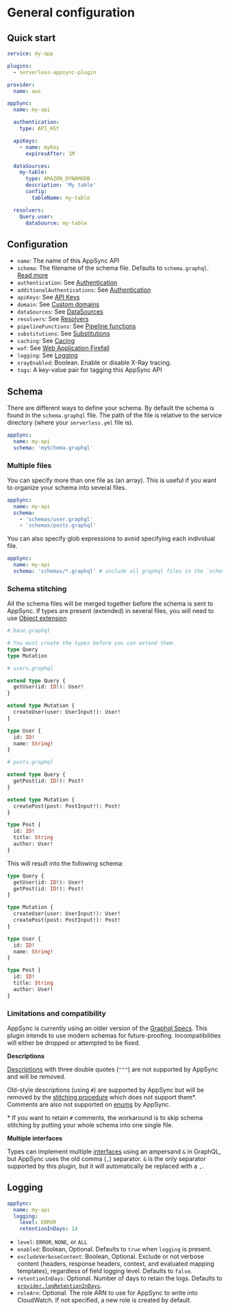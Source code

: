 # General configuration

## Quick start

```yaml
service: my-app

plugins:
  - serverless-appsync-plugin

provider:
  name: aws

appSync:
  name: my-api

  authentication:
    type: API_KEY

  apiKeys:
    - name: myKey
      expiresAfter: 1M

  dataSources:
    my-table:
      type: AMAZON_DYNAMODB
      description: 'My table'
      config:
        tableName: my-table

  resolvers:
    Query.user:
      dataSource: my-table
```

## Configuration

- `name`: The name of this AppSync API
- `schema`: The filename of the schema file. Defaults to `schema.graphql`. [Read more](#Schema)
- `authentication`: See [Authentication](authentication.md)
- `additionalAuthentications`: See [Authentication](authentication.md)
- `apiKeys`: See [API Keys](API-keys.md)
- `domain`: See [Custom domains](custom-domain.md)
- `dataSources`: See [DataSources](dataSources.md)
- `resolvers`: See [Resolvers](resolvers.md)
- `pipelineFunctions`: See [Pipeline functions](pipeline-functions.md)
- `substitutions`: See [Substitutions](substitutions.md)
- `caching`: See [Cacing](caching.md)
- `waf`: See [Web Application Firefall](WAF.md)
- `logging`: See [Logging](#Logging)
- `xrayEnabled`: Boolean. Enable or disable X-Ray tracing.
- `tags`: A key-value pair for tagging this AppSync API

## Schema

There are different ways to define your schema. By default the schema is found in the `schema.graphql` file. The path of the file is relative to the service directory (where your `serverless.yml` file is).

```yaml
appSync:
  name: my-api
  schema: 'mySchema.graphql'
```

### Multiple files

You can specify more than one file as (an array). This is useful if you want to organize your schema into several files.

```yaml
appSync:
  name: my-api
  schema:
    - 'schemas/user.graphql'
    - 'schemas/posts.graphql'
```

You can also specify glob expressions to avoid specifying each individual file.

```yaml
appSync:
  name: my-api
  schema: 'schemas/*.graphql' # include all graphql files in the `schemas` directory
```

### Schema stitching

All the schema files will be merged together before the schema is sent to AppSync. If types are present (extended) in several files, you will need to use [Object extension](https://spec.graphql.org/October2021/#sec-Object-Extensions)

```graphql
# base.graphql

# You must create the types before you can extend them.
type Query
type Mutation
```

```graphql
# users.graphql

extend type Query {
  getUser(id: ID!): User!
}

extend type Mutation {
  createUser(user: UserInput!): User!
}

type User {
  id: ID!
  name: String!
}
```

```graphql
# posts.graphql

extend type Query {
  getPost(id: ID!): Post!
}

extend type Mutation {
  createPost(post: PostInput!): Post!
}

type Post {
  id: ID!
  title: String
  author: User!
}
```

This will result into the following schema:

```graphql
type Query {
  getUser(id: ID!): User!
  getPost(id: ID!): Post!
}

type Mutation {
  createUser(user: UserInput!): User!
  createPost(post: PostInput!): Post!
}

type User {
  id: ID!
  name: String!
}

type Post {
  id: ID!
  title: String
  author: User!
}
```

### Limitations and compatibility

AppSync is currently using an older version of the [Graphql Specs](https://spec.graphql.org/).
This plugin intends to use modern schemas for future-proofing. Incompatibilities will either be dropped or attempted to be fixed.

**Descriptions**

[Descriptions](https://spec.graphql.org/October2021/#sec-Descriptions) with three double quotes (`"""`) are not supported by AppSync and will be removed.

Old-style descriptions (using `#`) are supported by AppSync but will be removed by the [stitching procedure](#schema-stitching) which does not support them\*. Comments are also not supported on [enums](https://spec.graphql.org/October2021/#sec-Enums) by AppSync.

\* If you want to retain `#` comments, the workaround is to skip schema stitching by putting your whole schema into one single file.

**Multiple interfaces**

Types can implement multiple [interfaces](https://spec.graphql.org/October2021/#sec-Interfaces) using an ampersand `&` in GraphQL, but AppSync uses the old comma (`,`) separator. `&` is the only separator supported by this plugin, but it will automatically be replaced with a `,`.

## Logging

```yaml
appSync:
  name: my-api
  logging:
    level: ERROR
    retentionInDays: 14
```

- `level`: `ERROR`, `NONE`, or `ALL`
- `enabled`: Boolean, Optional. Defaults to `true` when `logging` is present.
- `excludeVerboseContent`: Boolean, Optional. Exclude or not verbose content (headers, response headers, context, and evaluated mapping templates), regardless of field logging level. Defaults to `false`.
- `retentionInDays`: Optional. Number of days to retain the logs. Defaults to [`provider.logRetentionInDays`](https://www.serverless.com/framework/docs/providers/aws/guide/serverless.yml#general-function-settings).
- `roleArn`: Optional. The role ARN to use for AppSync to write into CloudWatch. If not specified, a new role is created by default.
